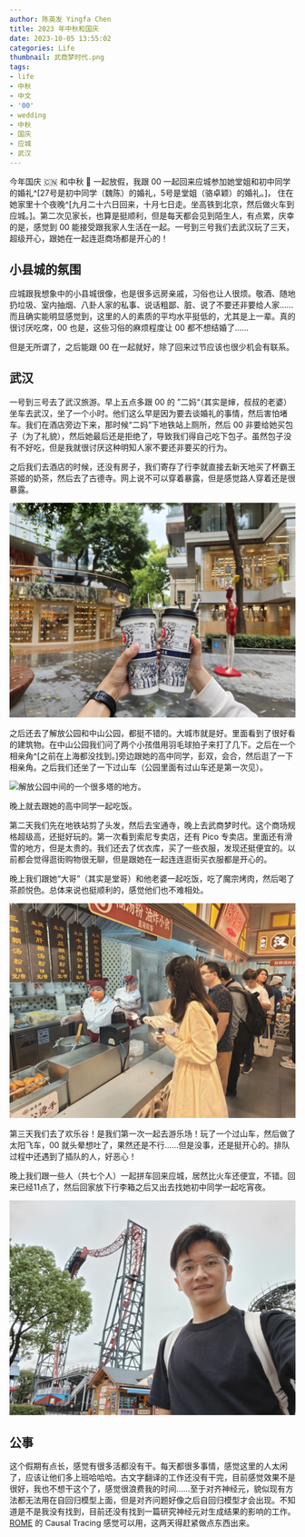 ```yaml
---
author: 陈英发 Yingfa Chen
title: 2023 年中秋和国庆
date: 2023-10-05 13:55:02
categories: Life
thumbnail: 武商梦时代.png
tags:
- life
- 中秋
- 中文
- '00'
- wedding
- 中秋
- 国庆
- 应城
- 武汉
---
```


今年国庆 🇨🇳 和中秋 🥮 一起放假，我跟 00 一起回来应城参加她堂姐和初中同学的婚礼^[27号是初中同学（魏陈）的婚礼，5号是堂姐（骆卓颖）的婚礼。]，
住在她家里十个夜晚^[九月二十六日回来，十月七日走。坐高铁到北京，然后做火车到应城。]。第二次见家长，也算是挺顺利，但是每天都会见到陌生人，有点累，庆幸的是，感觉到 00 能接受跟我家人生活在一起。一号到三号我们去武汉玩了三天，超级开心，跟她在一起连逛商场都是开心的！


## 小县城的氛围

应城跟我想象中的小县城很像，也是很多远房亲戚，习俗也让人很烦。敬酒、随地扔垃圾、室内抽烟、八卦人家的私事、说话粗鄙、脏、说了不要还非要给人家……而且确实能明显感觉到，这里的人的素质的平均水平挺低的，尤其是上一辈。真的很讨厌吃席，00 也是，这些习俗的麻烦程度让 00 都不想结婚了……

<!-- more -->

但是无所谓了，之后能跟 00 在一起就好，除了回来过节应该也很少机会有联系。

## 武汉

一号到三号去了武汉旅游。早上五点多跟 00 的 ”二妈“（其实是婶，叔叔的老婆）坐车去武汉，坐了一个小时。他们这么早是因为要去谈婚礼的事情，然后害怕堵车。我们在酒店旁边下来，那时候“二妈”下地铁站上厕所，然后 00 非要给她买包子（为了礼貌），然后她最后还是拒绝了，导致我们得自己吃下包子。虽然包子没有不好吃，但是我就很讨厌这种明知人家不要还非要买的行为。

之后我们去酒店的时候，还没有房子，我们寄存了行李就直接去新天地买了杯霸王茶姬的奶茶，然后去了古德寺。网上说不可以穿着暴露，但是感觉路人穿着还是很暴露。

![在武汉新天地买霸王茶姬。](./2023中秋/新天地-霸王茶姬.png "在武汉新天地买霸王茶姬。")

之后还去了解放公园和中山公园，都挺不错的。大城市就是好。里面看到了很好看的建筑物。在中山公园我们问了两个小孩借用羽毛球拍子来打了几下。之后在一个相亲角^[之前在上海都没找到。]旁边跟她的高中同学，彭双，会合，然后逛了一下相亲角。之后我们还坐了一下过山车（公园里面有过山车还是第一次见）。

![解放公园中间的一个很多塔的地方。](./2023中秋/解放公园中间.png "解放公园中间的一个很多塔的地方。")

晚上就去跟她的高中同学一起吃饭。

第二天我们先在地铁站剪了头发，然后去宝通寺，晚上去武商梦时代。这个商场规格超级高，还挺好玩的。第一次看到索尼专卖店，还有 Pico 专卖店。里面还有滑雪的地方，但是太贵的。我们还去了优衣库，买了一些衣服，发现还挺便宜的。以前都会觉得逛街购物很无聊，但是跟她在一起连连逛街买衣服都是开心的。

晚上我们跟她“大哥”（其实是堂哥）和他老婆一起吃饭，吃了魔宗烤肉，然后喝了茶颜悦色。总体来说也挺顺利的，感觉他们也不难相处。

![武商梦时代里面的美食街买鲜虾汤包](./2023中秋/武商梦时代.png "武商梦时代里面的美食街买鲜虾汤包")

第三天我们去了欢乐谷！是我们第一次一起去游乐场！玩了一个过山车，然后做了太阳飞车，00 就头晕想吐了，果然还是不行……但是没事，还是挺开心的。排队过程中还遇到了插队的人，好恶心！

晚上我们跟一些人（共七个人）一起拼车回来应城，居然比火车还便宜，不错。回来已经11点了，然后回家放下行李箱之后又出去找她初中同学一起吃宵夜。

![在武汉欢乐谷玩耍。](./2023中秋/武汉欢乐谷.png "在武汉欢乐谷玩耍。")


## 公事

这个假期有点长，感觉有很多活都没有干。每天都很多事情，感觉这里的人太闲了，应该让他们多上班哈哈哈。古文字翻译的工作还没有干完，目前感觉效果不是很好，我也不想干这个了，感觉很浪费我的时间……至于对齐神经元，貌似现有方法都无法用在自回归模型上面，但是对齐问题好像之后自回归模型才会出现。不知道是不是我没有找到，目前还没有找到一篇研究神经元对生成结果的影响的工作。[ROME](https://www.github.com/kmeng01/rome) 的 Causal Tracing 感觉可以用，这两天得赶紧做点东西出来。
